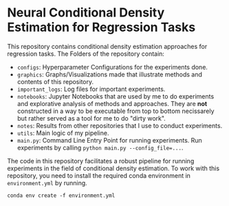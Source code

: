 # Neural Conditional Density Estimation for Regression Tasks

This repository contains conditional density estimation approaches for regression tasks. The Folders of the repository contain:

- `configs`: Hyperparameter Configurations for the experiments done.
- `graphics`: Graphs/Visualizations made that illustrate methods and contents of this repository.
- `important_logs`: Log files for important experiments.
- `notebooks`: Jupyter Notebooks that are used by me to do experiments and explorative analysis of methods and approaches. They are **not** constructed in a way to be executable from top to bottom necissarely but rather served as a tool for me to do "dirty work".
- `notes`: Results from other repositories that I use to conduct experiments.
- `utils`: Main logic of my pipeline.
- `main.py`: Command Line Entry Point for running experiments. Run experiments by calling `python main.py --config_file=...`.

The code in this repository facilitates a robust pipeline for running experiments in the field of conditional density estimation. To work with this repository, you need to install the required conda environment in `environment.yml` by running.

```conda env create -f environment.yml```
